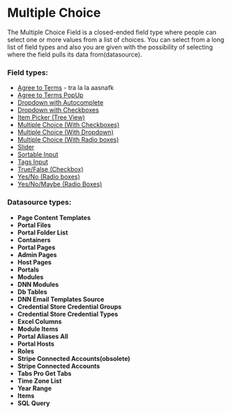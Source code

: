 # **Multiple Choice**

The Multiple Choice Field is a closed-ended field type where people can select one or more values from a list of choices. You can select from a long list of field types and also you are given with the possibility of selecting where the field pulls its data from(datasource).
### Field types:
* [Agree to Terms](/action-form/form-fields/form-fields-types/multiple-choice/agree-to-terms.html) - tra la la aasnafk
* [Agree to Terms PopUp](/action-form/form-fields/form-fields-types/multiple-choice/agree-to-terms-popup.html)
* [Dropdown with Autocomplete](/action-form/form-fields/form-fields-types/multiple-choice/dropdown-with-autocomplete.html)
* [Dropdown with Checkboxes](/action-form/form-fields/form-fields-types/multiple-choice/dropdown-with-checkboxes.html)
* [Item Picker \(Tree View\)](/action-form/form-fields/form-fields-types/multiple-choice/item-picker-tree-view.html)
* [Multiple Choice \(With Checkboxes\)](/action-form/form-fields/form-fields-types/multiple-choice/multiple-choice-with-checkboxes.html)
* [Multiple Choice \(With Dropdown\)](/action-form/form-fields/form-fields-types/multiple-choice/multiple-choice-with-dropdown.html)
* [Multiple Choice \(With Radio boxes\)](/action-form/form-fields/form-fields-types/multiple-choice/multiple-choice-with-radio-boxes.html)
* [Slider](/action-form/form-fields/form-fields-types/multiple-choice/slider.html)
* [Sortable Input](/action-form/form-fields/form-fields-types/multiple-choice/sortable-input.html)
* [Tags Input](/action-form/form-fields/form-fields-types/multiple-choice/tags-input.html)
* [True/False \(Checkbox\)](/action-form/form-fields/form-fields-types/multiple-choice/truefalse-checkbox.html)
* [Yes/No \(Radio boxes\)](/action-form/form-fields/form-fields-types/multiple-choice/yesno-radio-boxes.html)
* [Yes/No/Maybe \(Radio Boxes\)](/action-form/form-fields/form-fields-types/multiple-choice/yesnomaybe-radio-boxes.html)

### Datasource types:
* **Page Content Templates**
* **Portal Files**
* **Portal Folder List**
* **Containers**
* **Portal Pages**
* **Admin Pages**
* **Host Pages**
* **Portals**
* **Modules**
* **DNN Modules**
* **Db Tables**
* **DNN Email Templates Source**
* **Credential Store Credential Groups**
* **Credential Store Credential Types**
* **Excel Columns**
* **Module Items**
* **Portal Aliases All**
* **Portal Hosts**
* **Roles**
* **Stripe Connected Accounts(obsolete)**
* **Stripe Connected Accounts**
* **Tabs Pro Get Tabs**
* **Time Zone List**
* **Year Range**
* **Items**
* **SQL Query**
